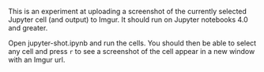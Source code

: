 This is an experiment at uploading a screenshot of the currently selected Jupyter cell (and output) to Imgur. It should run on Jupyter notebooks 4.0 and greater.

Open jupyter-shot.ipynb and run the cells. You should then be able to select any cell and press `r` to see a screenshot of the cell appear in a new window with an Imgur url.